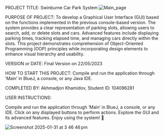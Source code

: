 PROJECT TITLE:
Swinburne Car Park System
![Main_page](https://github.com/user-attachments/assets/fd254678-4c20-42c9-a653-07d5d79331ca)

PURPOSE OF PROJECT:
To develop a Graphical User Interface (GUI) based on the functions implemented in the previous console-based version. The system provides a clear representation of parking slots, allowing users to search, add, or delete slots and cars. Advanced features include displaying parking times, tracking elapsed time, and managing cars directly within the slots. This project demonstrates comprehension of Object-Oriented Programming (OOP) principles while incorporating design elements to enhance visual hierarchy and usability.

VERSION or DATE:
Final Version on 22/05/2023

HOW TO START THIS PROJECT:
Compile and run the application through ‘Main’ in BlueJ, a console, or any Java IDE.

COMPLETED BY:
Akhmadjon Khamidov, Student ID: 104096281

USER INSTRUCTIONS:

Compile and run the application through ‘Main’ in BlueJ, a console, or any IDE.
Click on any displayed buttons to perform actions.
Explore the GUI and its advanced features.
Enjoy using the system! 🚗

![Screenshot 2025-01-31 at 3 46 46 pm](https://github.com/user-attachments/assets/7201f1ad-75a3-4505-a5b6-b624b37fc6b4)


